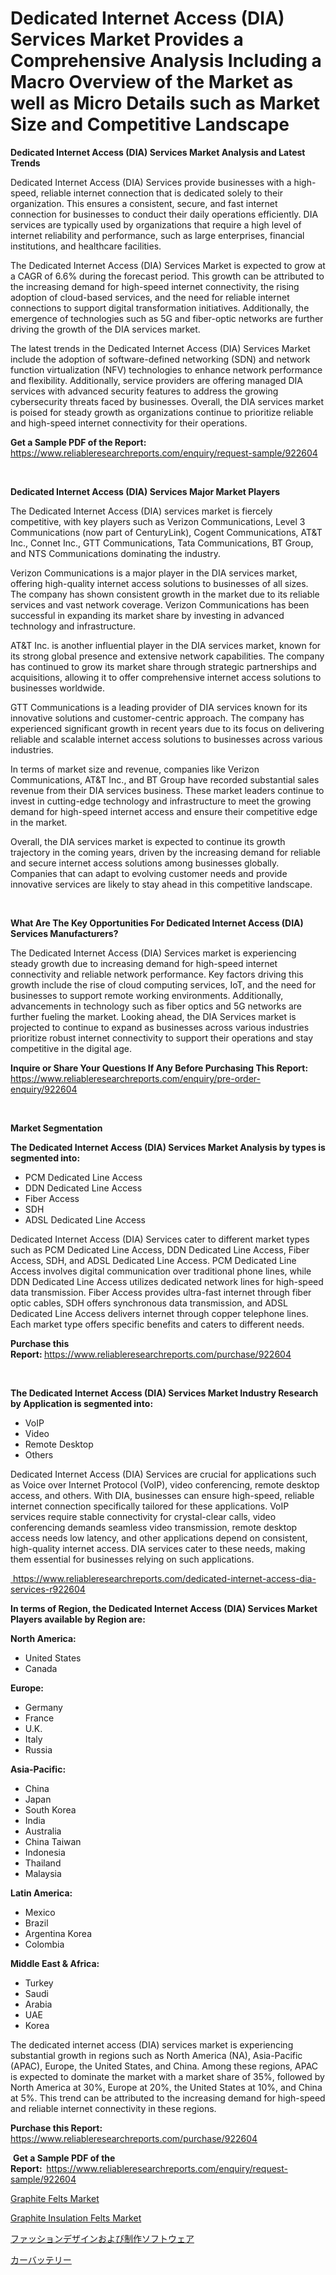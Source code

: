 <p><h1>Dedicated Internet Access (DIA) Services Market Provides a Comprehensive Analysis Including a Macro Overview of the Market as well as Micro Details such as Market Size and Competitive Landscape</h1></p><p><strong>Dedicated Internet Access (DIA) Services Market Analysis and Latest Trends</strong></p>
<p><p>Dedicated Internet Access (DIA) Services provide businesses with a high-speed, reliable internet connection that is dedicated solely to their organization. This ensures a consistent, secure, and fast internet connection for businesses to conduct their daily operations efficiently. DIA services are typically used by organizations that require a high level of internet reliability and performance, such as large enterprises, financial institutions, and healthcare facilities.</p><p>The Dedicated Internet Access (DIA) Services Market is expected to grow at a CAGR of 6.6% during the forecast period. This growth can be attributed to the increasing demand for high-speed internet connectivity, the rising adoption of cloud-based services, and the need for reliable internet connections to support digital transformation initiatives. Additionally, the emergence of technologies such as 5G and fiber-optic networks are further driving the growth of the DIA services market.</p><p>The latest trends in the Dedicated Internet Access (DIA) Services Market include the adoption of software-defined networking (SDN) and network function virtualization (NFV) technologies to enhance network performance and flexibility. Additionally, service providers are offering managed DIA services with advanced security features to address the growing cybersecurity threats faced by businesses. Overall, the DIA services market is poised for steady growth as organizations continue to prioritize reliable and high-speed internet connectivity for their operations.</p></p>
<p><strong>Get a Sample PDF of the Report:&nbsp;</strong> <a href="https://www.reliableresearchreports.com/enquiry/request-sample/922604">https://www.reliableresearchreports.com/enquiry/request-sample/922604</a></p>
<p>&nbsp;</p>
<p><strong>Dedicated Internet Access (DIA) Services Major Market Players</strong></p>
<p><p>The Dedicated Internet Access (DIA) services market is fiercely competitive, with key players such as Verizon Communications, Level 3 Communications (now part of CenturyLink), Cogent Communications, AT&T Inc., Connet Inc., GTT Communications, Tata Communications, BT Group, and NTS Communications dominating the industry. </p><p>Verizon Communications is a major player in the DIA services market, offering high-quality internet access solutions to businesses of all sizes. The company has shown consistent growth in the market due to its reliable services and vast network coverage. Verizon Communications has been successful in expanding its market share by investing in advanced technology and infrastructure.</p><p>AT&T Inc. is another influential player in the DIA services market, known for its strong global presence and extensive network capabilities. The company has continued to grow its market share through strategic partnerships and acquisitions, allowing it to offer comprehensive internet access solutions to businesses worldwide.</p><p>GTT Communications is a leading provider of DIA services known for its innovative solutions and customer-centric approach. The company has experienced significant growth in recent years due to its focus on delivering reliable and scalable internet access solutions to businesses across various industries.</p><p>In terms of market size and revenue, companies like Verizon Communications, AT&T Inc., and BT Group have recorded substantial sales revenue from their DIA services business. These market leaders continue to invest in cutting-edge technology and infrastructure to meet the growing demand for high-speed internet access and ensure their competitive edge in the market.</p><p>Overall, the DIA services market is expected to continue its growth trajectory in the coming years, driven by the increasing demand for reliable and secure internet access solutions among businesses globally. Companies that can adapt to evolving customer needs and provide innovative services are likely to stay ahead in this competitive landscape.</p></p>
<p>&nbsp;</p>
<p><strong>What Are The Key Opportunities For Dedicated Internet Access (DIA) Services Manufacturers?</strong></p>
<p><p>The Dedicated Internet Access (DIA) Services market is experiencing steady growth due to increasing demand for high-speed internet connectivity and reliable network performance. Key factors driving this growth include the rise of cloud computing services, IoT, and the need for businesses to support remote working environments. Additionally, advancements in technology such as fiber optics and 5G networks are further fueling the market. Looking ahead, the DIA Services market is projected to continue to expand as businesses across various industries prioritize robust internet connectivity to support their operations and stay competitive in the digital age.</p></p>
<p><strong>Inquire or Share Your Questions If Any Before Purchasing This Report:</strong> <a href="https://www.reliableresearchreports.com/enquiry/pre-order-enquiry/922604">https://www.reliableresearchreports.com/enquiry/pre-order-enquiry/922604</a></p>
<p>&nbsp;</p>
<p><strong>Market Segmentation</strong></p>
<p><strong>The Dedicated Internet Access (DIA) Services Market Analysis by types is segmented into:</strong></p>
<p><ul><li>PCM Dedicated Line Access</li><li>DDN Dedicated Line Access</li><li>Fiber Access</li><li>SDH</li><li>ADSL Dedicated Line Access</li></ul></p>
<p><p>Dedicated Internet Access (DIA) Services cater to different market types such as PCM Dedicated Line Access, DDN Dedicated Line Access, Fiber Access, SDH, and ADSL Dedicated Line Access. PCM Dedicated Line Access involves digital communication over traditional phone lines, while DDN Dedicated Line Access utilizes dedicated network lines for high-speed data transmission. Fiber Access provides ultra-fast internet through fiber optic cables, SDH offers synchronous data transmission, and ADSL Dedicated Line Access delivers internet through copper telephone lines. Each market type offers specific benefits and caters to different needs.</p></p>
<p><strong>Purchase this Report:&nbsp;</strong><a href="https://www.reliableresearchreports.com/purchase/922604">https://www.reliableresearchreports.com/purchase/922604</a></p>
<p>&nbsp;</p>
<p><strong>The Dedicated Internet Access (DIA) Services Market Industry Research by Application is segmented into:</strong></p>
<p><ul><li>VoIP</li><li>Video</li><li>Remote Desktop</li><li>Others</li></ul></p>
<p><p>Dedicated Internet Access (DIA) Services are crucial for applications such as Voice over Internet Protocol (VoIP), video conferencing, remote desktop access, and others. With DIA, businesses can ensure high-speed, reliable internet connection specifically tailored for these applications. VoIP services require stable connectivity for crystal-clear calls, video conferencing demands seamless video transmission, remote desktop access needs low latency, and other applications depend on consistent, high-quality internet access. DIA services cater to these needs, making them essential for businesses relying on such applications.</p></p>
<p><a href="https://www.reliableresearchreports.com/dedicated-internet-access-dia-services-r922604">&nbsp;https://www.reliableresearchreports.com/dedicated-internet-access-dia-services-r922604</a></p>
<p><strong>In terms of Region, the Dedicated Internet Access (DIA) Services Market Players available by Region are:</strong></p>
<p>
    <p> <strong> North America: </strong>
        <ul>
            <li>United States</li>
            <li>Canada</li>
        </ul>
        </p> 
    <p> <strong> Europe: </strong>
        <ul>
            <li>Germany</li>
            <li>France</li>
            <li>U.K.</li>
            <li>Italy</li>
            <li>Russia</li>
        </ul>
        </p> 
    <p> <strong> Asia-Pacific: </strong>
        <ul>
            <li>China</li>
            <li>Japan</li>
            <li>South Korea</li>
            <li>India</li>
            <li>Australia</li>
            <li>China Taiwan</li>
            <li>Indonesia</li>
            <li>Thailand</li>
            <li>Malaysia</li>
        </ul>
        </p> 
    <p> <strong> Latin America: </strong>
        <ul>
            <li>Mexico</li>
            <li>Brazil</li>
            <li>Argentina Korea</li>
            <li>Colombia</li>
        </ul>
        </p> 
    <p> <strong> Middle East & Africa: </strong>
        <ul>
            <li>Turkey</li>
            <li>Saudi</li>
            <li>Arabia</li>
            <li>UAE</li>
            <li>Korea</li>
        </ul>
    </p>
    </p>
<p><p>The dedicated internet access (DIA) services market is experiencing substantial growth in regions such as North America (NA), Asia-Pacific (APAC), Europe, the United States, and China. Among these regions, APAC is expected to dominate the market with a market share of 35%, followed by North America at 30%, Europe at 20%, the United States at 10%, and China at 5%. This trend can be attributed to the increasing demand for high-speed and reliable internet connectivity in these regions.</p></p>
<p><strong>Purchase this Report: </strong><a href="https://www.reliableresearchreports.com/purchase/922604">https://www.reliableresearchreports.com/purchase/922604</a></p>
<p>&nbsp;<strong>Get a Sample PDF of the Report:&nbsp;&nbsp;</strong><a href="https://www.reliableresearchreports.com/enquiry/request-sample/922604">https://www.reliableresearchreports.com/enquiry/request-sample/922604</a></p>
<p><strong></strong></p>
<p><p><a href="https://www.linkedin.com/pulse/graphite-felts-market-challenges-opportunities-growth-0kgoc">Graphite Felts Market</a></p><p><a href="https://www.linkedin.com/pulse/graphite-insulation-felts-market-size-global-industry-overview-wiiic">Graphite Insulation Felts Market</a></p><p><a href="https://github.com/tanyaali3/Market-Research-Report-List-1/blob/main/729225561068.md">ファッションデザインおよび制作ソフトウェア</a></p><p><a href="https://github.com/DwightHuels1/Market-Research-Report-List-1/blob/main/628644961070.md">カーバッテリー</a></p></p>